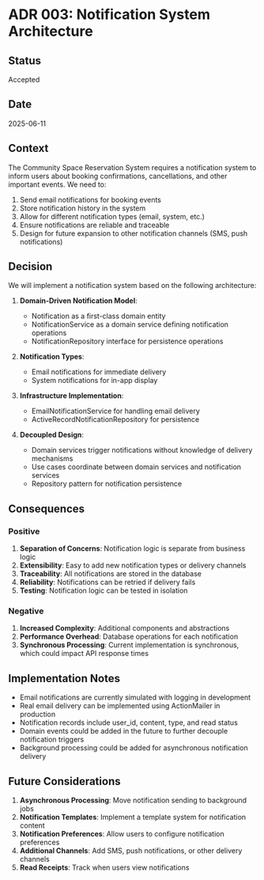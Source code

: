# ADR 003: Notification System Architecture

## Status
Accepted

## Date
2025-06-11

## Context
The Community Space Reservation System requires a notification system to inform users about booking confirmations, cancellations, and other important events. We need to:

1. Send email notifications for booking events
2. Store notification history in the system
3. Allow for different notification types (email, system, etc.)
4. Ensure notifications are reliable and traceable
5. Design for future expansion to other notification channels (SMS, push notifications)

## Decision
We will implement a notification system based on the following architecture:

1. **Domain-Driven Notification Model**:
   - Notification as a first-class domain entity
   - NotificationService as a domain service defining notification operations
   - NotificationRepository interface for persistence operations

2. **Notification Types**:
   - Email notifications for immediate delivery
   - System notifications for in-app display

3. **Infrastructure Implementation**:
   - EmailNotificationService for handling email delivery
   - ActiveRecordNotificationRepository for persistence

4. **Decoupled Design**:
   - Domain services trigger notifications without knowledge of delivery mechanisms
   - Use cases coordinate between domain services and notification services
   - Repository pattern for notification persistence

## Consequences

### Positive
1. **Separation of Concerns**: Notification logic is separate from business logic
2. **Extensibility**: Easy to add new notification types or delivery channels
3. **Traceability**: All notifications are stored in the database
4. **Reliability**: Notifications can be retried if delivery fails
5. **Testing**: Notification logic can be tested in isolation

### Negative
1. **Increased Complexity**: Additional components and abstractions
2. **Performance Overhead**: Database operations for each notification
3. **Synchronous Processing**: Current implementation is synchronous, which could impact API response times

## Implementation Notes
- Email notifications are currently simulated with logging in development
- Real email delivery can be implemented using ActionMailer in production
- Notification records include user_id, content, type, and read status
- Domain events could be added in the future to further decouple notification triggers
- Background processing could be added for asynchronous notification delivery

## Future Considerations
1. **Asynchronous Processing**: Move notification sending to background jobs
2. **Notification Templates**: Implement a template system for notification content
3. **Notification Preferences**: Allow users to configure notification preferences
4. **Additional Channels**: Add SMS, push notifications, or other delivery channels
5. **Read Receipts**: Track when users view notifications
